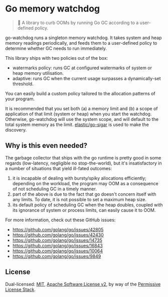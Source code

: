 # Go memory watchdog

> 🐺 A library to curb OOMs by running Go GC according to a user-defined policy.

go-watchdog runs a singleton memory watchdog. It takes system and heap memory
readings periodically, and feeds them to a user-defined policy to determine
whether GC needs to run immediately.

This library ships with two policies out of the box:

* watermarks policy: runs GC at configured watermarks of system or heap memory
  utilisation.
* adaptive: runs GC when the current usage surpasses a dynamically-set
  threshold.
  
You can easily build a custom policy tailored to the allocation patterns of your
program.

It is recommended that you set both (a) a memory limit and (b) a scope of
application of that limit (system or heap) when you start the watchdog.
Otherwise, go-watchdog will use the system scope, and will default to the
total system memory as the limit. [elastic/go-sigar](https://github.com/elastic/gosigar)
is used to make the discovery.

## Why is this even needed?

The garbage collector that ships with the go runtime is pretty good in some
regards (low-latency, negligible no stop-the-world), but it's insatisfactory in
a number of situations that yield ill-fated outcomes:

1. it is incapable of dealing with bursty/spiky allocations efficiently;
   depending on the workload, the program may OOM as a consequence of not
   scheduling GC in a timely manner.
2. part of the above is due to the fact that go doesn't concern itself with any
   limits. To date, it is not possible to set a maximum heap size. 
2. its default policy of scheduling GC when the heap doubles, coupled with its
   ignorance of system or process limits, can easily cause it to OOM.

For more information, check out these GitHub issues:

* https://github.com/golang/go/issues/42805
* https://github.com/golang/go/issues/42430
* https://github.com/golang/go/issues/14735
* https://github.com/golang/go/issues/16843
* https://github.com/golang/go/issues/10064
* https://github.com/golang/go/issues/9849

## License

Dual-licensed: [MIT](./LICENSE-MIT), [Apache Software License v2](./LICENSE-APACHE), by way of the
[Permissive License Stack](https://protocol.ai/blog/announcing-the-permissive-license-stack/).